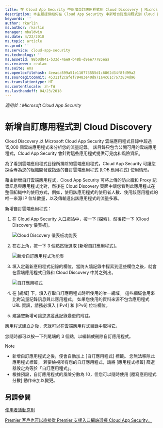 ```yaml
---
title: 在 Cloud App Security 中新增自訂應用程式到 Cloud Discovery | Microsoft Docs
description: 本主題提供如何在 Cloud App Security 中新增自訂應用程式到 Cloud Discovery 以監視影子 IT。
keywords: ''
author: rkarlin
ms.author: rkarlin
manager: mbaldwin
ms.date: 4/22/2018
ms.topic: article
ms.prod: ''
ms.service: cloud-app-security
ms.technology: ''
ms.assetid: 98b0d841-b33d-4ae9-b48b-d9ee77785eaa
ms.reviewer: reutam
ms.suite: ems
ms.openlocfilehash: 4eeaca599a51e110773555d1c6862d34f8fd99a2
ms.sourcegitcommit: 45311f2cafef79483e40d971a4c61c7673834d96
ms.translationtype: HT
ms.contentlocale: zh-TW
ms.lasthandoff: 04/23/2018
---
```

*適用於：Microsoft Cloud App Security*

# <a name="add-custom-apps-to-cloud-discovery"></a>新增自訂應用程式到 Cloud Discovery
    
Cloud Discovery 以 Microsoft Cloud App Security 雲端應用程式目錄中超過 15,000 個雲端應用程式來分析您的流量記錄。 該目錄只包含公開可用的雲端應用程式，Cloud App Security 會針對這些應用程式提供可見度和風險資訊。

為了看到雲端應用程式目錄所排除的雲端應用程式，Cloud App Security 可讓您探索專為您的組織開發或指派的自訂雲端應用程式 (LOB 應用程式) 使用情形。

藉由新增自訂雲端應用程式，Cloud App Security 可將上傳的防火牆和 Proxy 記錄訊息與應用程式比對，然後在 Cloud Discovery 頁面中讓您看到此應用程式在整個組織中的使用方式，例如，使用該應用程式的使用者人數、使用該應用程式的唯一來源 IP 位址數量，以及傳輸進出該應用程式的流量多寡。 

新增自訂雲端應用程式：

1. 在 Cloud App Security 入口網站中，按一下 [探索]，然後按一下 [Cloud Discovery 儀表板]。 
  
   ![Cloud Discovery 儀表板功能表](./media/cloud-discovery-dashboard-menu.png)

2. 在右上角，按一下 3 個點然後選取 [新增自訂應用程式]。 

   ![新增自訂應用程式功能表](./media/add-custom-app-menu.png)

3. 填入定義新應用程式記錄的欄位，當防火牆記錄中探索到這些欄位之後，就會在雲端應用程式目錄和 Cloud Discovery 中將之列出。

   ![自訂應用程式](./media/add-custom-app.png)

4. 在 [網域] 下，填入存取自訂應用程式時所使用的唯一網域。 這些網域會用來比對流量記錄訊息與此應用程式。 如果您使用的資料來源不包含應用程式 URL 資訊，請務必填入 [IPv4] 和 [IPv6] 位址欄位。
5. 建議您新增可讓您追蹤此記錄變更的附註。

應用程式建立之後，您就可以在雲端應用程式目錄中取得它。

您隨時都可以按一下列尾端的 3 個點，以編輯或刪除自訂應用程式。

>[!NOTE]
> - 新增自訂應用程式之後，便會自動加上 [自訂應用程式] 標籤。 您無法移除此應用程式標籤。
若要檢視所有您的自訂應用程式，請將 [應用程式標籤] 篩選器設定為等於「自訂應用程式」。 
> - 根據預設，自訂應用程式的風險分數為 10，但您可以隨時使用 [覆寫應用程式分數] 動作來加以變更。

  
## <a name="see-also"></a>另請參閱  
[使用者活動原則](user-activity-policies.md)   

[Premier 客戶也可以直接從 Premier 支援入口網站選擇 Cloud App Security。](https://premier.microsoft.com/)  
  
  